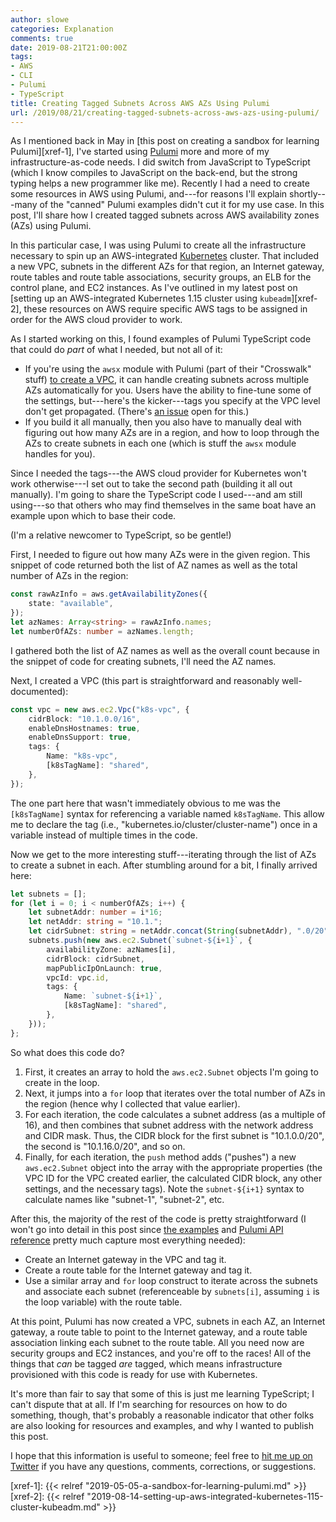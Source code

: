 ```yaml
---
author: slowe
categories: Explanation
comments: true
date: 2019-08-21T21:00:00Z
tags:
- AWS
- CLI
- Pulumi
- TypeScript
title: Creating Tagged Subnets Across AWS AZs Using Pulumi
url: /2019/08/21/creating-tagged-subnets-across-aws-azs-using-pulumi/
---
```


As I mentioned back in May in [this post on creating a sandbox for learning Pulumi][xref-1], I've started using [Pulumi][link-1] more and more of my infrastructure-as-code needs. I did switch from JavaScript to TypeScript (which I know compiles to JavaScript on the back-end, but the strong typing helps a new programmer like me). Recently I had a need to create some resources in AWS using Pulumi, and---for reasons I'll explain shortly---many of the "canned" Pulumi examples didn't cut it for my use case. In this post, I'll share how I created tagged subnets across AWS availability zones (AZs) using Pulumi.<!--more-->

In this particular case, I was using Pulumi to create all the infrastructure necessary to spin up an AWS-integrated [Kubernetes][link-6] cluster. That included a new VPC, subnets in the different AZs for that region, an Internet gateway, route tables and route table associations, security groups, an ELB for the control plane, and EC2 instances. As I've outlined in my latest post on [setting up an AWS-integrated Kubernetes 1.15 cluster using `kubeadm`][xref-2], these resources on AWS require specific AWS tags to be assigned in order for the AWS cloud provider to work.

As I started working on this, I found examples of Pulumi TypeScript code that could do _part_ of what I needed, but not all of it:

* If you're using the `awsx` module with Pulumi (part of their "Crosswalk" stuff) [to create a VPC][link-2], it can handle creating subnets across multiple AZs automatically for you. Users have the ability to fine-tune some of the settings, but---here's the kicker---tags you specify at the VPC level don't get propagated. (There's [an issue][link-3] open for this.)
* If you build it all manually, then you also have to manually deal with figuring out how many AZs are in a region, and how to loop through the AZs to create subnets in each one (which is stuff the `awsx` module handles for you).

Since I needed the tags---the AWS cloud provider for Kubernetes won't work otherwise---I set out to take the second path (building it all out manually). I'm going to share the TypeScript code I used---and am still using---so that others who may find themselves in the same boat have an example upon which to base their code.

(I'm a relative newcomer to TypeScript, so be gentle!)

First, I needed to figure out how many AZs were in the given region. This snippet of code returned both the list of AZ names as well as the total number of AZs in the region:

```typescript
const rawAzInfo = aws.getAvailabilityZones({
    state: "available",
});
let azNames: Array<string> = rawAzInfo.names;
let numberOfAZs: number = azNames.length;
```

I gathered both the list of AZ names as well as the overall count because in the snippet of code for creating subnets, I'll need the AZ names.

Next, I created a VPC (this part is straightforward and reasonably well-documented):

```typescript
const vpc = new aws.ec2.Vpc("k8s-vpc", {
    cidrBlock: "10.1.0.0/16",
    enableDnsHostnames: true,
    enableDnsSupport: true,
    tags: {
        Name: "k8s-vpc",
        [k8sTagName]: "shared",
    },
});
```

The one part here that wasn't immediately obvious to me was the `[k8sTagName]` syntax for referencing a variable named `k8sTagName`. This allow me to declare the tag (i.e., "kubernetes.io/cluster/cluster-name") once in a variable instead of multiple times in the code.

Now we get to the more interesting stuff---iterating through the list of AZs to create a subnet in each. After stumbling around for a bit, I finally arrived here:

```typescript
let subnets = [];
for (let i = 0; i < numberOfAZs; i++) {
    let subnetAddr: number = i*16;
    let netAddr: string = "10.1.";
    let cidrSubnet: string = netAddr.concat(String(subnetAddr), ".0/20");
    subnets.push(new aws.ec2.Subnet(`subnet-${i+1}`, {
        availabilityZone: azNames[i],
        cidrBlock: cidrSubnet,
        mapPublicIpOnLaunch: true,
        vpcId: vpc.id,
        tags: {
            Name: `subnet-${i+1}`,
            [k8sTagName]: "shared",
        },
    }));
};
```

So what does this code do?

1. First, it creates an array to hold the `aws.ec2.Subnet` objects I'm going to create in the loop.
2. Next, it jumps into a `for` loop that iterates over the total number of AZs in the region (hence why I collected that value earlier).
3. For each iteration, the code calculates a subnet address (as a multiple of 16), and then combines that subnet address with the network address and CIDR mask. Thus, the CIDR block for the first subnet is "10.1.0.0/20", the second is "10.1.16.0/20", and so on.
4. Finally, for each iteration, the `push` method adds ("pushes") a new `aws.ec2.Subnet` object into the array with the appropriate properties (the VPC ID for the VPC created earlier, the calculated CIDR block, any other settings, and the necessary tags). Note the `subnet-${i+1}` syntax to calculate names like "subnet-1", "subnet-2", etc.

After this, the majority of the rest of the code is pretty straightforward (I won't go into detail in this post since [the examples][link-5] and [Pulumi API reference][link-4] pretty much capture most everything needed):

* Create an Internet gateway in the VPC and tag it.
* Create a route table for the Internet gateway and tag it.
* Use a similar array and `for` loop construct to iterate across the subnets and associate each subnet (referenceable by `subnets[i]`, assuming `i` is the loop variable) with the route table.

At this point, Pulumi has now created a VPC, subnets in each AZ, an Internet gateway, a route table to point to the Internet gateway, and a route table association linking each subnet to the route table. All you need now are security groups and EC2 instances, and you're off to the races! All of the things that _can_ be tagged _are_ tagged, which means infrastructure provisioned with this code is ready for use with Kubernetes.

It's more than fair to say that some of this is just me learning TypeScript; I can't dispute that at all. If I'm searching for resources on how to do something, though, that's probably a reasonable indicator that other folks are also looking for resources and examples, and why I wanted to publish this post.

I hope that this information is useful to someone; feel free to [hit me up on Twitter][link-99] if you have any questions, comments, corrections, or suggestions.

[link-1]: https://www.pulumi.com/
[link-2]: https://www.pulumi.com/docs/reference/crosswalk/aws/vpc/
[link-3]: https://github.com/pulumi/pulumi-awsx/issues/383
[link-4]: https://www.pulumi.com/docs/reference/pkg/
[link-5]: https://github.com/pulumi/examples
[link-6]: https://kubernetes.io/
[link-99]: https://twitter.com/scott_lowe
[xref-1]: {{< relref "2019-05-05-a-sandbox-for-learning-pulumi.md" >}}
[xref-2]: {{< relref "2019-08-14-setting-up-aws-integrated-kubernetes-115-cluster-kubeadm.md" >}}
